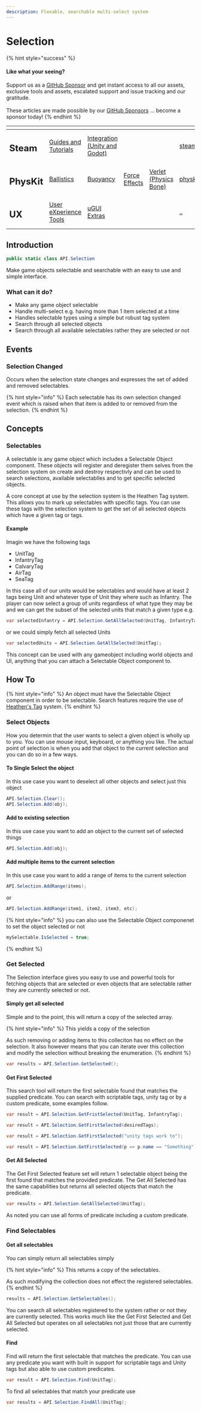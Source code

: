 ```yaml
---
description: Flexable, searchable multi-select system
---
```


# Selection

{% hint style="success" %}
#### Like what your seeing?

Support us as a [GitHub Sponsor](../../../) and get instant access to all our assets, exclusive tools and assets, escalated support and issue tracking and our gratitude.\
\
These articles are made possible by our [GitHub Sponsors](../../../) ... become a sponsor today!
{% endhint %}

<table data-view="cards"><thead><tr><th></th><th></th><th></th><th></th><th></th><th data-hidden data-card-target data-type="content-ref"></th><th data-hidden data-card-cover data-type="files"></th></tr></thead><tbody><tr><td><h2>Steam</h2></td><td><a href="../../../company/concepts/steam/">Guides and Tutorials</a></td><td><a href="../../steamworks/">Integration (Unity and Godot)</a></td><td></td><td></td><td><a href="../../../company/concepts/steam/">steam</a></td><td><a href="../../../.gitbook/assets/Steamworks Card.png">Steamworks Card.png</a></td></tr><tr><td><h2>PhysKit</h2></td><td><a href="../../physkit/learning/sample-scenes/1-ballistic-basics.md">Ballistics</a></td><td><a href="../../physkit/learning/sample-scenes/1-buoyancy-example.md">Buoyancy</a></td><td><a href="../../physkit/learning/sample-scenes/1-force-effect-fields.md">Force Effects</a></td><td><a href="../../physkit/learning/sample-scenes/2-verlet-spring-skinned-mesh.md">Verlet (Physics Bone)</a></td><td><a href="../../physkit/">physkit</a></td><td><a href="../../../.gitbook/assets/PhysKit Card.png">PhysKit Card.png</a></td></tr><tr><td><h2>UX</h2></td><td><a href="../learning/core-concepts/">User eXperience Tools</a></td><td><a href="../learning/ugui-extras/">uGUI Extras</a></td><td></td><td></td><td><a href="../">..</a></td><td><a href="../../../.gitbook/assets/Splash Screen (1).png">Splash Screen (1).png</a></td></tr></tbody></table>

## Introduction

```csharp
public static class API.Selection
```

Make game objects selectable and searchable with an easy to use and simple interface.

### What can it do?

* Make any game object selectable
* Handle multi-select e.g. having more than 1 item selected at a time
* Handles selectable types using a simple but robust tag system
* Search through all selected objects
* Search through all available selectables rather they are selected or not&#x20;

## Events

### Selection Changed

Occurs when the selection state changes and expresses the set of added and removed selectables.

{% hint style="info" %}
Each selectable has its own selection changed event which is raised when that item is added to or removed from the selection.
{% endhint %}

## Concepts

### Selectables

A selectable is any game object which includes a Selectable Object component. These objects will register and deregister them selves from the selection system on create and destroy respectivly and can be used to search selections, available selectablles and to get specific selected objects.

A core concept at use by the selection system is the Heathen Tag system. This allows you to mark up selectables with specific tags. You can use these tags with the selection system to get the set of all selected objects which have a given tag or tags.

#### Example

Imagin we have the following tags

* UnitTag
* InfantryTag
* CalvaryTag
* AirTag
* SeaTag

In this case all of our units would be selectables and would have at least 2 tags being Unit and whatever type of Unit they where such as Infantry. The player can now select a group of units regardless of what type they may be and we can get the subset of the selected units that match a given type e.g.&#x20;

```csharp
var selectedInfantry = API.Selection.GetAllSelected(UnitTag, InfantryTag);
```

or we could simply fetch all selected Units

```csharp
var selectedUnits = API.Selection.GetAllSelected(UnitTag);
```

This concept can be used with any gameobject including world objects and UI, anything that you can attach a Selectable Object component to.

## How To

{% hint style="info" %}
An object must have the Selectable Object component in order to be selectable. Search features require the use of [Heathen's Tag](../../system-core/scriptable-tags.md) system.
{% endhint %}

### Select Objects

How you determin that the user wants to select a given object is wholly up to you. You can use mouse input, keyboard, or anything you like. The actual point of selection is when you add that object to the current selection and you can do so in a few ways.

#### To Single Select the object

In this use case you want to deselect all other objects and select just this object

```csharp
API.Selection.Clear();
API.Selection.Add(obj);
```

#### Add to existing selection

In this use case you want to add an object to the current set of selected things

```csharp
API.Selection.Add(obj);
```

#### Add multiple items to the current selection

In this use case you want to add a range of items to the current selection

```csharp
API.Selection.AddRange(items);
```

or

```csharp
API.Selection.AddRange(item1, item2, item3, etc);
```

{% hint style="info" %}
you can also use the Selectable Object componenet to set the object selected or not

```csharp
mySelectable.IsSelected = true;
```
{% endhint %}

### Get Selected

The Selection interface gives you easy to use and powerful tools for fetching objects that are selected or even objects that are selectable rather they are currently selected or not.

#### Simply get all selected

Simple and to the point, this will return a copy of the selected array.

{% hint style="info" %}
This yields a copy of the selection

As such removing or adding items to this colleciton has no effect on the selection. It also however means that you can iterate over this collection and modify the selection without breaking the enumeration.
{% endhint %}

```csharp
var results = API.Selection.GetSelected();
```

#### Get First Selected

This search tool will return the first selectable found that matches the supplied predicate. You can search with scriptable tags, unity tag or by a custom predicate, some examples follow.

```csharp
var result = API.Selection.GetFristSelected(UnitTag, InfantryTag);
```

```csharp
var result = API.Selection.GetFirstSelected(desiredTags);
```

```csharp
var result = API.Selection.GetFirstSelected("unity tags work to");
```

```csharp
var result = API.Selection.GetFirstSelected(p => p.name == "Something");
```

#### Get All Selected

The Get First Selected feature set will return 1 selectable object being the first found that matches the provided predicate. The Get All Selected has the same capabilities but returns all selected objects that match the predicate.

```csharp
var results = API.Selection.GetAllSelected(UnitTag);
```

As noted you can use all forms of predicate including a custom predicate.

### Find Selectables

#### Get all selectables

You can simply return all selectables simply

{% hint style="info" %}
This returns a copy of the selectables.&#x20;

As such modifying the collection does not effect the registered selectables.
{% endhint %}

```csharp
results = API.Selection.GetSelectables();
```

You can search all selectables registered to the system rather or not they are currently selected. This works much like the Get First Selected and Get All Selected but operates on all selectables not just those that are currently selected.

#### Find

Find will return the first selectable that matches the predicate. You can use any predicate you want with built in support for scriptable tags and Unity tags but also able to use custom predicates.

```csharp
var result = API.Selection.Find(UnitTag);
```

To find all selectables that match your predicate use

```csharp
var results = API.Selection.FindAll(UnitTag);
```

